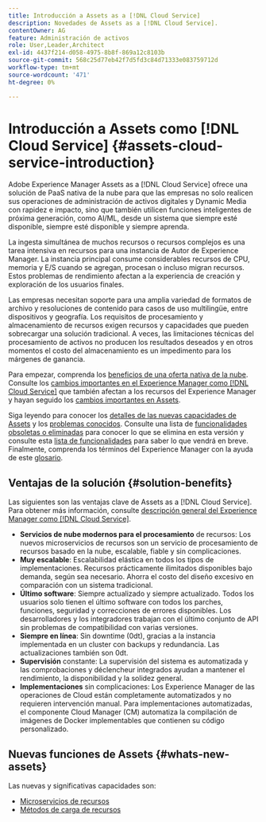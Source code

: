 ```yaml
---
title: Introducción a Assets as a [!DNL Cloud Service]
description: Novedades de Assets as a [!DNL Cloud Service].
contentOwner: AG
feature: Administración de activos
role: User,Leader,Architect
exl-id: 4437f214-d058-4975-8b8f-869a12c8103b
source-git-commit: 568c25d77eb42f7d5fd3c84d71333e083759712d
workflow-type: tm+mt
source-wordcount: '471'
ht-degree: 0%

---
```


# Introducción a Assets como [!DNL Cloud Service] {#assets-cloud-service-introduction}

<!-- Need review information from gklebus -->

Adobe Experience Manager Assets as a [!DNL Cloud Service] ofrece una solución de PaaS nativa de la nube para que las empresas no solo realicen sus operaciones de administración de activos digitales y Dynamic Media con rapidez e impacto, sino que también utilicen funciones inteligentes de próxima generación, como AI/ML, desde un sistema que siempre esté disponible, siempre esté disponible y siempre aprenda.

La ingesta simultánea de muchos recursos o recursos complejos es una tarea intensiva en recursos para una instancia de Autor de Experience Manager. La instancia principal consume considerables recursos de CPU, memoria y E/S cuando se agregan, procesan o incluso migran recursos. Estos problemas de rendimiento afectan a la experiencia de creación y exploración de los usuarios finales.

Las empresas necesitan soporte para una amplia variedad de formatos de archivo y resoluciones de contenido para casos de uso multilingüe, entre dispositivos y geografía. Los requisitos de procesamiento y almacenamiento de recursos exigen recursos y capacidades que pueden sobrecargar una solución tradicional. A veces, las limitaciones técnicas del procesamiento de activos no producen los resultados deseados y en otros momentos el costo del almacenamiento es un impedimento para los márgenes de ganancia.

Para empezar, comprenda los [beneficios de una oferta nativa de la nube](#solution-benefits). Consulte los [cambios importantes en el Experience Manager como [!DNL Cloud Service]](/help/release-notes/aem-cloud-changes.md) que también afectan a los recursos del Experience Manager y hayan seguido los [cambios importantes en Assets](/help/assets/assets-cloud-changes.md).

Siga leyendo para conocer los [detalles de las nuevas capacidades de Assets](#whats-new-assets) y los [problemas conocidos](/help/release-notes/known-issues.md). Consulte una lista de [funcionalidades obsoletas o eliminadas](/help/release-notes/deprecated-removed-features.md) para conocer lo que se elimina en esta versión y consulte esta [lista de funcionalidades](/help/release-notes/known-issues.md#upcoming-assets-capabilities) para saber lo que vendrá en breve. Finalmente, comprenda los términos del Experience Manager con la ayuda de este [glosario](/help/overview/terminology.md).

## Ventajas de la solución {#solution-benefits}

Las siguientes son las ventajas clave de Assets as a [!DNL Cloud Service]. Para obtener más información, consulte [descripción general del Experience Manager como [!DNL Cloud Service]](/help/overview/introduction.md).

* **Servicios de nube modernos para el procesamiento** de recursos: Los nuevos microservicios de recursos son un servicio de procesamiento de recursos basado en la nube, escalable, fiable y sin complicaciones.
* **Muy escalable**: Escalabilidad elástica en todos los tipos de implementaciones. Recursos prácticamente ilimitados disponibles bajo demanda, según sea necesario. Ahorra el costo del diseño excesivo en comparación con un sistema tradicional.
* **Último software**: Siempre actualizado y siempre actualizado. Todos los usuarios solo tienen el último software con todos los parches, funciones, seguridad y correcciones de errores disponibles. Los desarrolladores y los integradores trabajan con el último conjunto de API sin problemas de compatibilidad con varias versiones.
* **Siempre en línea**: Sin downtime (0dt), gracias a la instancia implementada en un cluster con backups y redundancia. Las actualizaciones también son 0dt.
* **Supervisión** constante: La supervisión del sistema es automatizada y las comprobaciones y déclencheur integrados ayudan a mantener el rendimiento, la disponibilidad y la solidez general.
* **Implementaciones** sin complicaciones: Los Experience Manager de las operaciones de Cloud están completamente automatizados y no requieren intervención manual. Para implementaciones automatizadas, el componente Cloud Manager (CM) automatiza la compilación de imágenes de Docker implementables que contienen su código personalizado.

## Nuevas funciones de Assets {#whats-new-assets}

Las nuevas y significativas capacidades son:

* [Microservicios de recursos](/help/assets/asset-microservices-overview.md)
* [Métodos de carga de recursos](/help/assets/add-assets.md)
